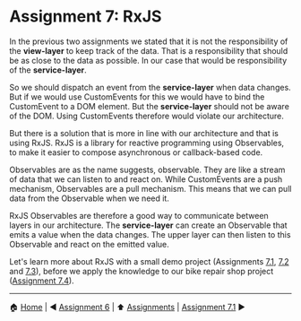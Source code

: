 # Assignment 7: RxJS

In the previous two assignments we stated that it is not the responsibility of the **view-layer** to keep track of the data. That is a responsibility that should be as close to the data as possible. In our case that would be responsibility of the **service-layer**.

So we should dispatch an event from the **service-layer** when data changes. But if we would use CustomEvents for this we would have to bind the CustomEvent to a DOM element. But the **service-layer** should not be aware of the DOM. Using CustomEvents therefore would violate our architecture.

But there is a solution that is more in line with our architecture and that is using RxJS. RxJS is a library for reactive programming using Observables, to make it easier to compose asynchronous or callback-based code.

Observables are as the name suggests, observable. They are like a stream of data that we can listen to and react on. While CustomEvents are a push mechanism, Observables are a pull mechanism. This means that we can pull data from the Observable when we need it.

RxJS Observables are therefore a good way to communicate between layers in our architecture. The **service-layer** can create an Observable that emits a value when the data changes. The upper layer can then listen to this Observable and react on the emitted value.

Let's learn more about RxJS with a small demo project (Assignments [7.1](./assignment7.1.md), [7.2](./assignment7.2.md) and [7.3](./assignment7.3.md)), before we apply the knowledge to our bike repair shop project ([Assignment 7.4](./assignment7.4.md)).

---

:house: [Home](../../README.md) | :arrow_backward: [Assignment 6](./assignment6.md) | :arrow_up: [Assignments](./README.md) | [Assignment 7.1](./assignment7.1.md) :arrow_forward:
